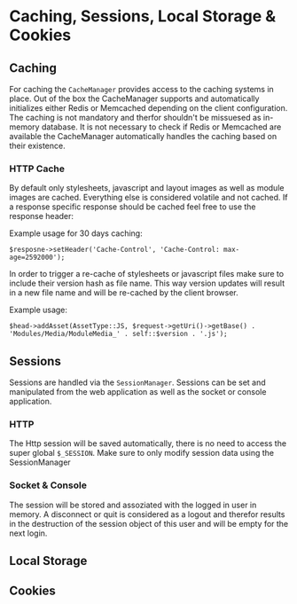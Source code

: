 # Caching, Sessions, Local Storage & Cookies

## Caching

For caching the `CacheManager` provides access to the caching systems in place. 
Out of the box the CacheManager supports and automatically initializes either 
Redis or Memcached depending on the client configuration. The caching is 
not mandatory and therfor shouldn't be missuesed as in-memory database. It is 
not necessary to check if Redis or Memcached are available the CacheManager 
automatically handles the caching based on their existence.

### HTTP Cache

By default only stylesheets, javascript and layout images as well as module 
images are cached. Everything else is considered volatile and not cached. 
If a response specific response should be cached feel free to use the 
response header:

Example usage for 30 days caching:

```
$resposne->setHeader('Cache-Control', 'Cache-Control: max-age=2592000');
```

In order to trigger a re-cache of stylesheets or javascript files make sure to 
include their version hash as file name. This way version updates will result 
in a new file name and will be re-cached by the client browser.

Example usage:

```
$head->addAsset(AssetType::JS, $request->getUri()->getBase() . 'Modules/Media/ModuleMedia_' . self::$version . '.js');
```

## Sessions

Sessions are handled via the `SessionManager`. Sessions can be set and 
manipulated from the web application as well as the socket or console 
application. 

### HTTP

The Http session will be saved automatically, there is no need to access the 
super global `$_SESSION`. Make sure to only modify session data using the 
SessionManager

### Socket & Console

The session will be stored and assoziated with the logged in user in memory. 
A disconnect or quit is considered as a logout and therefor results in the 
destruction of the session object of this user and will be empty for the 
next login.

## Local Storage


## Cookies
